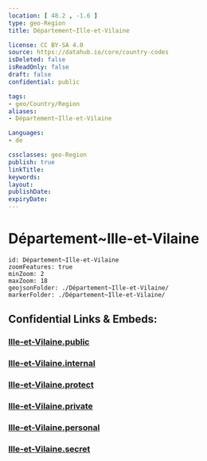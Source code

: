 ```yaml
---
location: [ 48.2 , -1.6 ] 
type: geo-Region
title: Département~Ille-et-Vilaine

license: CC BY-SA 4.0
source: https://datahub.io/core/country-codes
isDeleted: false
isReadOnly: false
draft: false
confidential: public

tags:
- geo/Country/Region
aliases:
- Département~Ille-et-Vilaine

Languages:
- de

cssclasses: geo-Region
publish: true
linkTitle: 
keywords: 
layout: 
publishDate: 
expiryDate: 
---
```


# Département~Ille-et-Vilaine

```leaflet
id: Département~Ille-et-Vilaine
zoomFeatures: true 
minZoom: 2 
maxZoom: 18
geojsonFolder: ./Département~Ille-et-Vilaine/
markerFolder: ./Département~Ille-et-Vilaine/
```


## Confidential Links & Embeds: 

### [Ille-et-Vilaine.public](/_public/\Earth\Continent\Europe\Europe~West\France\regions~France\Bretagne\departments~BretagneIlle-et-Vilaine.public.md) 

### [Ille-et-Vilaine.internal](/_internal/\Earth\Continent\Europe\Europe~West\France\regions~France\Bretagne\departments~BretagneIlle-et-Vilaine.internal.md) 

### [Ille-et-Vilaine.protect](/_protect/\Earth\Continent\Europe\Europe~West\France\regions~France\Bretagne\departments~BretagneIlle-et-Vilaine.protect.md) 

### [Ille-et-Vilaine.private](/_private/\Earth\Continent\Europe\Europe~West\France\regions~France\Bretagne\departments~BretagneIlle-et-Vilaine.private.md) 

### [Ille-et-Vilaine.personal](/_personal/\Earth\Continent\Europe\Europe~West\France\regions~France\Bretagne\departments~BretagneIlle-et-Vilaine.personal.md) 

### [Ille-et-Vilaine.secret](/_secret/\Earth\Continent\Europe\Europe~West\France\regions~France\Bretagne\departments~BretagneIlle-et-Vilaine.secret.md)

